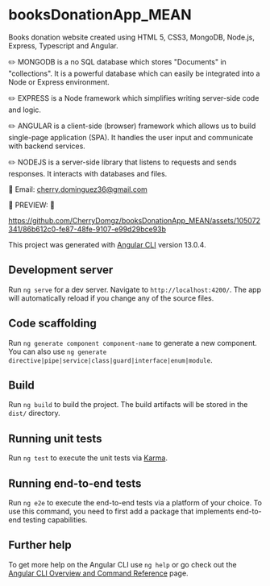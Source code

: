 # booksDonationApp_MEAN

Books donation website created using HTML 5, CSS3, MongoDB, Node.js, Express, Typescript and Angular.

✏️ MONGODB is a no SQL database which stores "Documents" in "collections". It is a powerful database which can easily be integrated into a Node or Express environment.

✏️ EXPRESS is a Node framework which simplifies writing server-side code and logic.

✏️ ANGULAR is a client-side (browser) framework which allows us to build single-page application (SPA). It handles the user input and communicate with backend services.

✏️ NODEJS is a server-side library that listens to requests and sends responses. It interacts with databases and files.

📧 Email: cherry.dominguez36@gmail.com

💜 PREVIEW: 💜

https://github.com/CherryDomgz/booksDonationApp_MEAN/assets/105072341/86b612c0-fe87-48fe-9107-e99d29bce93b


This project was generated with [Angular CLI](https://github.com/angular/angular-cli) version 13.0.4.

## Development server

Run `ng serve` for a dev server. Navigate to `http://localhost:4200/`. The app will automatically reload if you change any of the source files.

## Code scaffolding

Run `ng generate component component-name` to generate a new component. You can also use `ng generate directive|pipe|service|class|guard|interface|enum|module`.

## Build

Run `ng build` to build the project. The build artifacts will be stored in the `dist/` directory.

## Running unit tests

Run `ng test` to execute the unit tests via [Karma](https://karma-runner.github.io).

## Running end-to-end tests

Run `ng e2e` to execute the end-to-end tests via a platform of your choice. To use this command, you need to first add a package that implements end-to-end testing capabilities.

## Further help

To get more help on the Angular CLI use `ng help` or go check out the [Angular CLI Overview and Command Reference](https://angular.io/cli) page.
